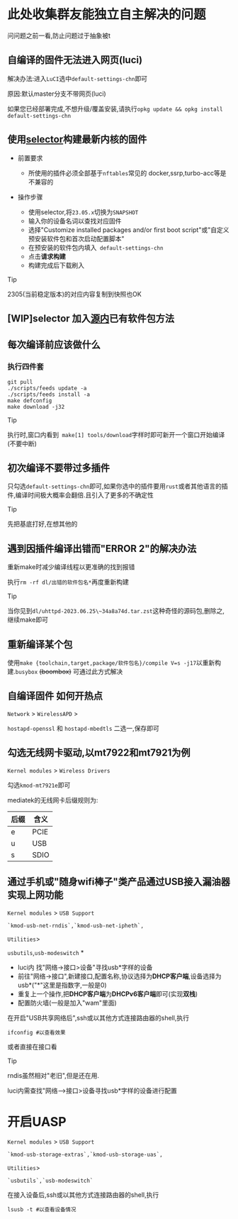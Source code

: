# 此处收集群友能独立自主解决的问题

问问题之前一看,防止问题过于抽象被t

## 自编译的固件无法进入网页(luci)

  解决办法:进入`LuCI`选中`default-settings-chn`即可
  
  原因:默认master分支不带网页(luci)

  如果您已经部署完成,不想升级/覆盖安装,请执行`opkg update && opkg install default-settings-chn`

## 使用[selector](https://firmware-selector.immortalwrt.org/)构建最新内核的固件

* 前置要求
  
    * 所使用的插件必须全部基于`nftables`常见的 docker,ssrp,turbo-acc等是不兼容的

* 操作步骤
    * 使用selector,将`23.05.x`切换为`SNAPSHOT`
    * 输入你的设备名词以查找对应固件
    * 选择"Customize installed packages and/or first boot script"或"自定义预安装软件包和首次启动配置脚本"
    * 在预安装的软件包内填入` default-settings-chn`
    * 点击**请求构建**
    * 构建完成后下载刷入

> [!TIP]
> 2305(当前稳定版本)的对应内容复制到快照也OK

## [WIP]selector 加入[源内](https://help.mirrors.cernet.edu.cn/immortalwrt/)已有软件包方法

      
## 每次编译前应该做什么

  ### **执行四件套**
  
  ```
git pull
./scripts/feeds update -a
./scripts/feeds install -a
make defconfig
make download -j32
  ```

> [!TIP]
> 执行时,窗口内看到` make[1] tools/download`字样时即可新开一个窗口开始编译(不要中断)

## 初次编译不要带过多插件

  只勾选`default-settings-chn`即可,如果你选中的插件要用`rust`或者其他语言的插件,编译时间极大概率会翻倍.且引入了更多的不确定性

> [!TIP]
> 先把基底打好,在想其他的
>

## 遇到因插件编译出错而"ERROR 2"的解决办法

 
  重新make时减少编译线程以更准确的找到报错

  执行`rm -rf dl/出错的软件包名*`再度重新构建

> [!TIP]
> 当你见到`dl/uhttpd-2023.06.25\~34a8a74d.tar.zst`这种奇怪的源码包,删除之,继续make即可
> 
## 重新编译某个包  

 使用` make {toolchain,target,package/软件包名}/compile V=s -j17 `以重新构建.`busybox` ~~(boombox)~~ 可通过此方式解决

## 自编译固件 如何开热点
  `Network` > `WirelessAPD` > 

  `hostapd-openssl` 和 `hostapd-mbedtls` 二选一,保存即可

## 勾选无线网卡驱动,以mt7922和mt7921为例

  `Kernel modules` > `Wireless Drivers`

  勾选`kmod-mt7921e`即可

  mediatek的无线网卡后缀规则为:

  |  后缀  |  含义  |
  |-------|-------|
  |  e  |  PCIE  |
  |  u  |  USB  |
  |  s  |  SDIO  |

## 通过手机或"随身wifi棒子"类产品通过USB接入漏油器实现上网功能
  `Kernel modules` > `USB Support`
  
    `kmod-usb-net-rndis`,`kmod-usb-net-ipheth`,

  `Utilities`>

  `usbutils`,`usb-modeswitch`
*
  * luci内 找"网络->接口>设备"寻找usb*字样的设备
  * 前往"网络->接口",新建接口,配置名称,协议选择为**DHCP客户端**,设备选择为usb*("*"这里是指数字,一般是0)
  * 重复上一个操作,把**DHCP客户端**为**DHCPv6客户端**即可(实现**双栈**)
  * 配置防火墙(一般是加入"wam"里面)
  

  在开启"USB共享网络后",ssh或以其他方式连接路由器的shell,执行
    
    ifconfig #以查看效果

  或者直接在接口看
  
> [!TIP]
> rndis虽然相对"老旧",但是还在用.
>
> luci内需查找"网络-->接口>设备寻找usb*字样的设备进行配置
>

# 开启UASP

  `Kernel modules` > `USB Support`
  
    `kmod-usb-storage-extras`,`kmod-usb-storage-uas`,
  
  `Utilities`>
  
    `usbutils`,`usb-modeswitch`

  在接入设备后,ssh或以其他方式连接路由器的shell,执行

    lsusb -t #以查看设备情况
